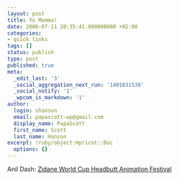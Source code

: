 ```yaml
---
layout: post
title: Yo Momma!
date: 2006-07-11 20:35:41.000000000 +02:00
categories:
- quick links
tags: []
status: publish
type: post
published: true
meta:
  _edit_last: '3'
  _social_aggregation_next_run: '1401631538'
  _social_notify: '1'
  _wpcom_is_markdown: '1'
author:
  login: shanson
  email: papascott-wp@gmail.com
  display_name: PapaScott
  first_name: Scott
  last_name: Hanson
excerpt: !ruby/object:Hpricot::Doc
  options: {}
---
```

<p>Anil Dash: <a href="http://www.dashes.com/anil/2006/07/11/zidane_world_cu">Zidane World Cup Headbutt Animation Festival</a></p>
